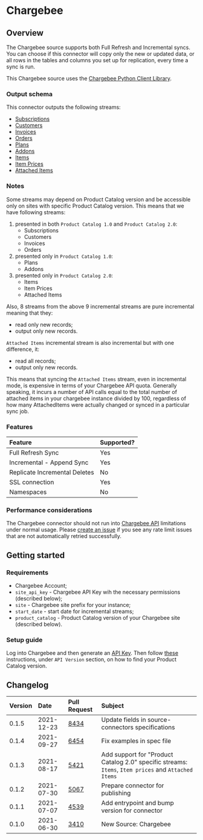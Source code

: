# Chargebee

## Overview

The Chargebee source supports both Full Refresh and Incremental syncs. You can choose if this connector will copy only the new or updated data, or all rows in the tables and columns you set up for replication, every time a sync is run.

This Chargebee source uses the [Chargebee Python Client Library](https://github.com/chargebee/chargebee-python/).

### Output schema

This connector outputs the following streams:

* [Subscriptions](https://apidocs.chargebee.com/docs/api/subscriptions?prod_cat_ver=2#list_subscriptions)
* [Customers](https://apidocs.chargebee.com/docs/api/customers?prod_cat_ver=2#list_customers)
* [Invoices](https://apidocs.chargebee.com/docs/api/invoices?prod_cat_ver=2#list_invoices)
* [Orders](https://apidocs.chargebee.com/docs/api/orders?prod_cat_ver=2#list_orders)
* [Plans](https://apidocs.chargebee.com/docs/api/plans?prod_cat_ver=1&lang=curl#list_plans)
* [Addons](https://apidocs.chargebee.com/docs/api/addons?prod_cat_ver=1&lang=curl#list_addons)
* [Items](https://apidocs.chargebee.com/docs/api/items?prod_cat_ver=2#list_items)
* [Item Prices](https://apidocs.chargebee.com/docs/api/item_prices?prod_cat_ver=2#list_item_prices)
* [Attached Items](https://apidocs.chargebee.com/docs/api/attached_items?prod_cat_ver=2#list_attached_items)

### Notes

Some streams may depend on Product Catalog version and be accessible only on sites with specific Product Catalog version. This means that we have following streams:

1. presented in both `Product Catalog 1.0` and `Product Catalog 2.0`:
   * Subscriptions
   * Customers
   * Invoices
   * Orders
2. presented only in `Product Catalog 1.0`:
   * Plans
   * Addons
3. presented only in `Product Catalog 2.0`:
   * Items
   * Item Prices
   * Attached Items

Also, 8 streams from the above 9 incremental streams are pure incremental meaning that they:

* read only new records;
* output only new records.

`Attached Items` incremental stream is also incremental but with one difference, it:

* read all records;
* output only new records.

This means that syncing the `Attached Items` stream, even in incremental mode, is expensive in terms of your Chargebee API quota. Generally speaking, it incurs a number of API calls equal to the total number of attached items in your chargebee instance divided by 100, regardless of how many AttachedItems were actually changed or synced in a particular sync job.

### Features

| Feature | Supported? |
| :--- | :--- |
| Full Refresh Sync | Yes |
| Incremental - Append Sync | Yes |
| Replicate Incremental Deletes | No |
| SSL connection | Yes |
| Namespaces | No |

### Performance considerations

The Chargebee connector should not run into [Chargebee API](https://apidocs.chargebee.com/docs/api?prod_cat_ver=2#api_rate_limits) limitations under normal usage. Please [create an issue](https://github.com/airbytehq/airbyte/issues) if you see any rate limit issues that are not automatically retried successfully.

## Getting started

### Requirements

* Chargebee Account;
* `site_api_key` - Chargebee API Key wih the necessary permissions \(described below\);
* `site` - Chargebee site prefix for your instance;
* `start_date` - start date for incremental streams;
* `product_catalog` - Product Catalog version of your Chargebee site \(described below\).

### Setup guide

Log into Chargebee and then generate an [API Key](https://apidocs.chargebee.com/docs/api?prod_cat_ver=2#api_authentication). Then follow [these](https://apidocs.chargebee.com/docs/api?prod_cat_ver=2) instructions, under `API Version` section, on how to find your Product Catalog version.

## Changelog

| Version | Date | Pull Request | Subject |
| :--- | :--- | :--- | :--- |
| 0.1.5 | 2021-12-23 | [8434](https://github.com/airbytehq/airbyte/pull/8434) | Update fields in source-connectors specifications |
| 0.1.4 | 2021-09-27 | [6454](https://github.com/airbytehq/airbyte/pull/6454) | Fix examples in spec file |
| 0.1.3 | 2021-08-17 | [5421](https://github.com/airbytehq/airbyte/pull/5421) | Add support for "Product Catalog 2.0" specific streams: `Items`, `Item prices` and `Attached Items` |
| 0.1.2 | 2021-07-30 | [5067](https://github.com/airbytehq/airbyte/pull/5067) | Prepare connector for publishing |
| 0.1.1 | 2021-07-07 | [4539](https://github.com/airbytehq/airbyte/pull/4539) | Add entrypoint and bump version for connector |
| 0.1.0 | 2021-06-30 | [3410](https://github.com/airbytehq/airbyte/pull/3410) | New Source: Chargebee |

